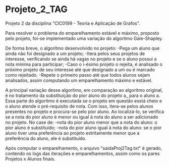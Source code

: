 # Projeto_2_TAG
Projeto 2 da disciplina "CIC0199 - Teoria e Aplicação de Grafos". 

  Para resolver o problema do emparelhamento estável e máximo, proposto pelo projeto, foi-se implementado uma variação do algoritmo Gale-Shapley. 
	
De forma breve, o algoritmo desenvolvido no projeto:
	-Pega um aluno que ainda não foi designado a um projeto;
	-Itera pelos seus projetos de interesse, verificando se ainda há vagas no projeto e se o aluno possui a nota mínima para participar;
	-Caso o i-ésimo projeto o rejeita, é analisado o próximo projeto de seu interesse até que designado a um ou é marcado como rejeitado.
	-Repete o primeiro passo até que todos alunos sejam analisados, assim computando um emparelhamento máximo e estável.
	
A principal variação desse algoritmo, em comparação ao algoritmo original, é no tratamento da substituição do pior aluno do projeto a_ para o aluno a. Essa parte do algoritmo é executada se o projeto em questão esstá cheio e o aluno atende o pré-requisito de nota. Com isso, itera-se pelos alunos presentes no projeto e procura-se pelo pior aluno. Ao localizá-lo, se verifica se a nota do pior aluno é menor ou igual à nota do aluno a ser adicionado no projeto. No case de:
	-nota do pior aluno menor que a nota do aluno: o pior aluno é substituído;
	-nota do pior aluno igual à nota do aluno: se o pior aluno tiver uma preferência ao projeto estritamente menor que a preferência do aluno, ele é substituído.
	
Após computar o emparelhamento, o arquivo "saidaProj2Tag.txt" é gerado, contendo os logs das iterações e emparelhamentos, assim como os pares Projetos x Alunos finais.

